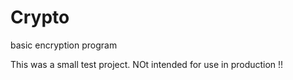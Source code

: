 # Crypto
basic encryption program


This was a small test project. 
NOt intended for use in production !!
